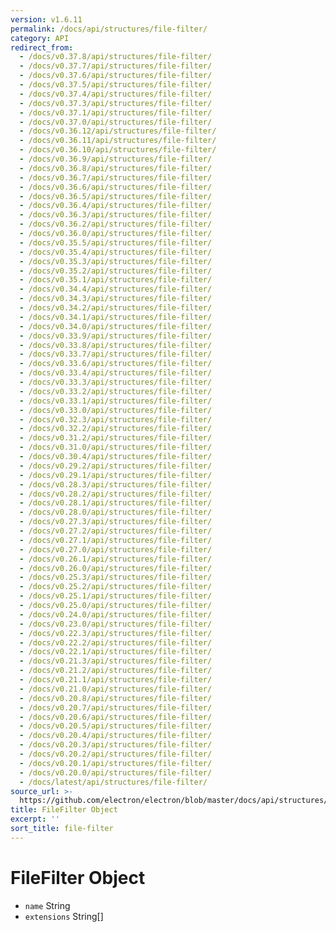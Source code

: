 ```yaml
---
version: v1.6.11
permalink: /docs/api/structures/file-filter/
category: API
redirect_from:
  - /docs/v0.37.8/api/structures/file-filter/
  - /docs/v0.37.7/api/structures/file-filter/
  - /docs/v0.37.6/api/structures/file-filter/
  - /docs/v0.37.5/api/structures/file-filter/
  - /docs/v0.37.4/api/structures/file-filter/
  - /docs/v0.37.3/api/structures/file-filter/
  - /docs/v0.37.1/api/structures/file-filter/
  - /docs/v0.37.0/api/structures/file-filter/
  - /docs/v0.36.12/api/structures/file-filter/
  - /docs/v0.36.11/api/structures/file-filter/
  - /docs/v0.36.10/api/structures/file-filter/
  - /docs/v0.36.9/api/structures/file-filter/
  - /docs/v0.36.8/api/structures/file-filter/
  - /docs/v0.36.7/api/structures/file-filter/
  - /docs/v0.36.6/api/structures/file-filter/
  - /docs/v0.36.5/api/structures/file-filter/
  - /docs/v0.36.4/api/structures/file-filter/
  - /docs/v0.36.3/api/structures/file-filter/
  - /docs/v0.36.2/api/structures/file-filter/
  - /docs/v0.36.0/api/structures/file-filter/
  - /docs/v0.35.5/api/structures/file-filter/
  - /docs/v0.35.4/api/structures/file-filter/
  - /docs/v0.35.3/api/structures/file-filter/
  - /docs/v0.35.2/api/structures/file-filter/
  - /docs/v0.35.1/api/structures/file-filter/
  - /docs/v0.34.4/api/structures/file-filter/
  - /docs/v0.34.3/api/structures/file-filter/
  - /docs/v0.34.2/api/structures/file-filter/
  - /docs/v0.34.1/api/structures/file-filter/
  - /docs/v0.34.0/api/structures/file-filter/
  - /docs/v0.33.9/api/structures/file-filter/
  - /docs/v0.33.8/api/structures/file-filter/
  - /docs/v0.33.7/api/structures/file-filter/
  - /docs/v0.33.6/api/structures/file-filter/
  - /docs/v0.33.4/api/structures/file-filter/
  - /docs/v0.33.3/api/structures/file-filter/
  - /docs/v0.33.2/api/structures/file-filter/
  - /docs/v0.33.1/api/structures/file-filter/
  - /docs/v0.33.0/api/structures/file-filter/
  - /docs/v0.32.3/api/structures/file-filter/
  - /docs/v0.32.2/api/structures/file-filter/
  - /docs/v0.31.2/api/structures/file-filter/
  - /docs/v0.31.0/api/structures/file-filter/
  - /docs/v0.30.4/api/structures/file-filter/
  - /docs/v0.29.2/api/structures/file-filter/
  - /docs/v0.29.1/api/structures/file-filter/
  - /docs/v0.28.3/api/structures/file-filter/
  - /docs/v0.28.2/api/structures/file-filter/
  - /docs/v0.28.1/api/structures/file-filter/
  - /docs/v0.28.0/api/structures/file-filter/
  - /docs/v0.27.3/api/structures/file-filter/
  - /docs/v0.27.2/api/structures/file-filter/
  - /docs/v0.27.1/api/structures/file-filter/
  - /docs/v0.27.0/api/structures/file-filter/
  - /docs/v0.26.1/api/structures/file-filter/
  - /docs/v0.26.0/api/structures/file-filter/
  - /docs/v0.25.3/api/structures/file-filter/
  - /docs/v0.25.2/api/structures/file-filter/
  - /docs/v0.25.1/api/structures/file-filter/
  - /docs/v0.25.0/api/structures/file-filter/
  - /docs/v0.24.0/api/structures/file-filter/
  - /docs/v0.23.0/api/structures/file-filter/
  - /docs/v0.22.3/api/structures/file-filter/
  - /docs/v0.22.2/api/structures/file-filter/
  - /docs/v0.22.1/api/structures/file-filter/
  - /docs/v0.21.3/api/structures/file-filter/
  - /docs/v0.21.2/api/structures/file-filter/
  - /docs/v0.21.1/api/structures/file-filter/
  - /docs/v0.21.0/api/structures/file-filter/
  - /docs/v0.20.8/api/structures/file-filter/
  - /docs/v0.20.7/api/structures/file-filter/
  - /docs/v0.20.6/api/structures/file-filter/
  - /docs/v0.20.5/api/structures/file-filter/
  - /docs/v0.20.4/api/structures/file-filter/
  - /docs/v0.20.3/api/structures/file-filter/
  - /docs/v0.20.2/api/structures/file-filter/
  - /docs/v0.20.1/api/structures/file-filter/
  - /docs/v0.20.0/api/structures/file-filter/
  - /docs/latest/api/structures/file-filter/
source_url: >-
  https://github.com/electron/electron/blob/master/docs/api/structures/file-filter.md
title: FileFilter Object
excerpt: ''
sort_title: file-filter
---
```




<!--


                                      ::::
                                    :o+//+o:
                                    +o    oo-
                                    :o+//oo/+o/
                                      -::-   -oo:
                                               /s/
                      -::::::::-                :s/  :::--
                  :+oo+////////+:        -:/+oo/ :s:-///++oo+:
                /o+:                -/+oo+/:-     +o-      -:+o:
               /s:              -:+o+/:           -o+         :s/
              -s/            -/oo/:                /s-         +s-
              -s/         -/oo/-                   -s/         /s-
               oo       :+o/-                       oo         oo
               -s/    :oo/                          /s-       /s-
                :s/ :oo:              -::-          /s-      /s:
                  -+o/               /ssss/         :s:    -+o-
                 :o+--               /ssss/         :s:   :o+-
                :s/  +o:              -::-          /s-   --
               -s/    :+o/-                         /s-
               oo       -+o+-                       oo
              -s/         -/oo/-                   -s/
             -+soo+:         -/oo/:                /s-      /oooo+-
             o+   :s:           -:+o+/:-          -o+      /s:  -oo
             oo:--/s:       ::      -:+oo+/:-     -/-      /s/--:o+
              :+++/-        :s:          -:/+ooo++//////++oo//+o+:
                             /s:                --::::::--
                              /s/              /s-
                               :oo:          :oo:
                                 /oo/-    -/oo/
                                   -/+oooo+/-





                   _______  _______  _______  _______  __
                  |       ||       ||       ||       ||  |
                  |  _____||_     _||   _   ||    _  ||  |
                  | |_____   |   |  |  | |  ||   |_| ||  |
                  |_____  |  |   |  |  |_|  ||    ___||__|
                   _____| |  |   |  |       ||   |     __
                  |_______|  |___|  |_______||___|    |__|


    This file is generated automatically, so it should not be edited.

    To make changes, head over to the electron/electron repository:

    https://github.com/electron/electron/blob/master/docs/api/structures/file-filter.md

    Thanks!

-->
# FileFilter Object

*   `name` String
*   `extensions` String[]
